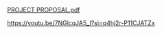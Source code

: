 [PROJECT PROPOSAL.pdf](file:///C:/Users/akram/Downloads/2024.SECP1513%20TIS%20-%20Project%20Proposal%20Template%20(1).pdf)

https://youtu.be/7NGlcqJA5_I?si=q4hj2r-P11CJATZx
